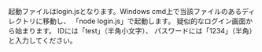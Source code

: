 起動ファイルはlogin.jsとなります。Windows cmd上で当該ファイルのあるディレクトリに移動し、
「node login.js」で起動します。
疑似的なログイン画面から始まります。
IDには「test」（半角小文字）、
パスワードには「1234」（半角）と入力してください。
